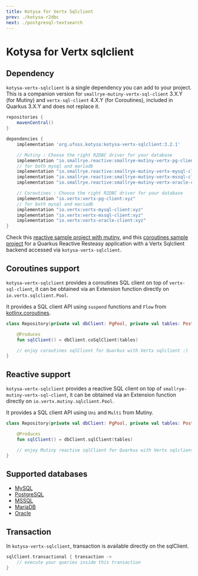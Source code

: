```yaml
---
title: Kotysa for Vertx Sqlclient
prev: ./kotysa-r2dbc
next: ./postgresql-textsearch
---
```


# Kotysa for Vertx sqlclient

## Dependency

`kotysa-vertx-sqlclient` is a single dependency you can add to your project. \
This is a companion version for `smallrye-mutiny-vertx-sql-client` 3.X.Y (for Mutiny) and `vertx-sql-client` 4.X.Y (for
Coroutines), included in Quarkus 3.X.Y and does not replace it.

```groovy
repositories {
    mavenCentral()
}

dependencies {
    implementation 'org.ufoss.kotysa:kotysa-vertx-sqlclient:3.2.1'

    // Mutiny : Choose the right R2DBC driver for your database
    implementation "io.smallrye.reactive:smallrye-mutiny-vertx-pg-client:xyz"
    // for both mysql and mariadb
    implementation "io.smallrye.reactive:smallrye-mutiny-vertx-mysql-client:xyz"
    implementation "io.smallrye.reactive:smallrye-mutiny-vertx-mssql-client:xyz"
    implementation "io.smallrye.reactive:smallrye-mutiny-vertx-oracle-client:xyz"

    // Coroutines : Choose the right R2DBC driver for your database
    implementation "io.vertx:vertx-pg-client:xyz"
    // for both mysql and mariadb
    implementation "io.vertx:vertx-mysql-client:xyz"
    implementation "io.vertx:vertx-mssql-client:xyz"
    implementation "io.vertx:vertx-oracle-client:xyz"
}
```

Check this [reactive sample project with mutiny](https://github.com/ufoss-org/kotysa/tree/master/samples/kotysa-quarkus-vertx-sqlclient-mutiny),
and this [coroutines sample project](https://github.com/ufoss-org/kotysa/tree/master/samples/kotysa-quarkus-vertx-sqlclient-coroutines)
for a Quarkus Reactive Resteasy application with a Vertx Sqlclient backend accessed via `kotysa-vertx-sqlclient`.

## Coroutines support

`kotysa-vertx-sqlclient` provides a coroutines SQL client on top of `vertx-sql-client`,
it can be obtained via an Extension function directly on ```io.vertx.sqlclient.Pool```.

It provides a SQL client API using ```suspend``` functions and ```Flow``` from
[kotlinx.coroutines](https://github.com/Kotlin/kotlinx.coroutines).

```kotlin
class Repository(private val dbClient: PgPool, private val tables: PostgresqlTables) {

    @Produces
    fun sqlClient() = dbClient.coSqlClient(tables)

	// enjoy coroutines sqlClient for Quarkus with Vertx sqlclient :)
}
```

## Reactive support

`kotysa-vertx-sqlclient` provides a reactive SQL client on top of `smallrye-mutiny-vertx-sql-client`, 
it can be obtained via an Extension function directly on ```io.vertx.mutiny.sqlclient.Pool```.

It provides a SQL client API using ```Uni``` and ```Multi``` from Mutiny.

```kotlin
class Repository(private val dbClient: PgPool, private val tables: PostgresqlTables) {

    @Produces
    fun sqlClient() = dbClient.sqlClient(tables)

	// enjoy Mutiny reactive sqlClient for Quarkus with Vertx sqlclient :)
}
```

## Supported databases

* [MySQL](table-mapping.html#mysql)
* [PostgreSQL](table-mapping.html#postgresql)
* [MSSQL](table-mapping.html#mssql)
* [MariaDB](table-mapping.html#mariadb)
* [Oracle](table-mapping.html#oracle)

## Transaction

In `kotysa-vertx-sqlclient`, transaction is available directly on the sqlClient.

```kotlin
sqlClient.transactional { transaction ->
    // execute your queries inside this transaction
}
```
